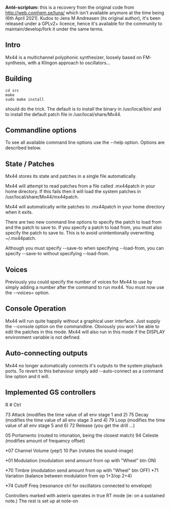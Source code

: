 **Anté-scriptum:** this is a recovery from the original code from http://web.comhem.se/luna/ which isn't available anymore at the time being (6th April 2021).
Kudos to Jens M Andreasen  (its original author), it's been released under a GPLv2+ licence, hence it's available for the community to maintain/develop/fork it under the same terms.




Intro
-----

Mx44 is a multichannel polyphonic synthesizer, loosely based on FM-synthesis, with a Klingon approach to oscillators...



Building
--------

```
cd src
make
sudo make install
```

should do the trick. The default is to install the binary in /usr/local/bin/ and to install the default patch file in /usr/local/share/Mx44.



Commandline options
-------------------

To see all available command line options use the --help option.
Options are described below.



State / Patches
---------------
Mx44 stores its state and patches in a single file automatically.

Mx44 will attempt to read patches from a file called .mx44patch in your home directory. If this fails then it will load the system patches in /usr/local/share/Mx44/mx44patch.

Mx44 will automatically write patches to .mx44patch in your home directory when it exits.

There are two new command line options to specify the patch to load from and the patch to save to. If you specify a patch to load from, you must also specify the patch to save to. This is
to avoid unintentionally overwriting ~/.mx44patch.

Although you must specify --save-to when specifying --load-from, you can specify --save-to without specifying --load-from.



Voices
------

Previously you could specify the number of voices for Mx44 to use by simply adding a number after the command to run mx44. You must now use the --voices= option.



Console Operation
-----------------

Mx44 will run quite happily without a graphical user interface. Just supply the --console option on the commandline. Obviously you won't be able to edit the patches in this mode. Mx44 will
also run in this mode if the DISPLAY environment variable is not defined.



Auto-connecting outputs
-----------------------

Mx44 no longer automatically connects it's outputs to the system playback ports. To revert to this behaviour simply add --auto-connect as a command line option and it will.



Implemented GS controllers
--------------------------

R # Ctrl

 73 Attack  (modifies the time value of all env stage 1 and 2)
 75 Decay   (modifies the time value of all env stage 3 and 4)
 79 Loop    (modifies the time value of all env stage 5 and 6)
 72 Release (you get the drill ...)

 05 Portamento (routed to intonation, being the closest match)
 94 Celeste (modifies amount of frequency offset)

*07 Channel Volume (yep!)
 10 Pan            (rotates the sound-image)

*01 Modulation (modulation send amount from op with "Wheel" btn ON)

*70 Timbre     (modulation send amount from op with "Wheel" btn OFF)
*71 Variation  (balance between modulation from op 1+3/op 2+4)

*74 Cutoff Freq (resonance ctrl for oscillators connected to envelope)




Controllers marked with asterix operates in true RT mode (ie: on a sustained note.) The rest is set up at note-on
